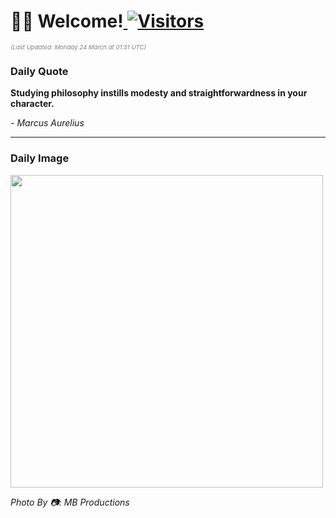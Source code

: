<h1>👋🏽 Welcome!<a href="https://github.com/OmitNomis/"> <img src="https://visitor-badge.laobi.icu/badge?page_id=OmitNomis" alt="Visitors"></a></h1>

<i><p style="font-size: 0.6rem; color:gray">(Last Updated: Monday 24 March at 01:51 UTC)</p></i>

<h3> Daily Quote </h3>
<b><p>Studying philosophy instills modesty and straightforwardness in your character.</p></b>
<i><caption style="font-size: 0.8rem; color:gray;">- Marcus Aurelius</caption></i>


<hr>

<h3>Daily Image</h3>
<a href="https://images.pexels.com/photos/31223301/pexels-photo-31223301.jpeg" target="_blank"><img style="height:500px;" src="https://images.pexels.com/photos/31223301/pexels-photo-31223301.jpeg"/></a>

<i><caption style="font-size: 0.8rem; color:gray;"> Photo By 📷: MB Productions</caption></i>

